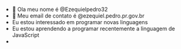 - 👋 Ola meu nome é @Ezequielpedro32  
- 👀 Meu email de contato é @ezequiel.pedro.pr.gov.br
- Eu estou interessado em programar novas linguagens
- Eu estou aprendendo a programar recentemente a linguagem de JavaScript 
- 
